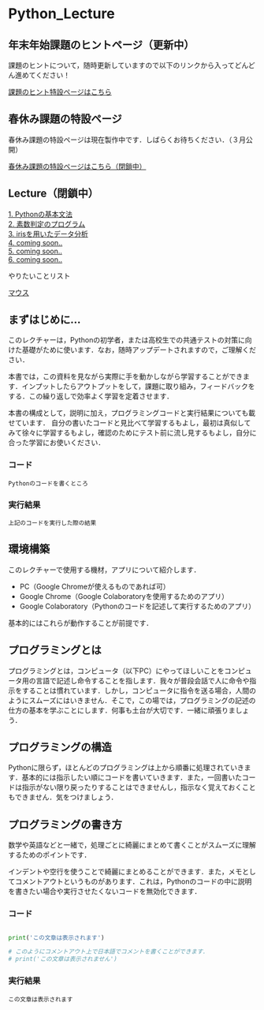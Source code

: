 # Python_Lecture

## 年末年始課題のヒントページ（更新中）
課題のヒントについて，随時更新していますので以下のリンクから入ってどんどん進めてください！

[課題のヒント特設ページはこちら](https://github.com/yamada24/Python_Lecture/blob/main/linkme/hint.md)  



## 春休み課題の特設ページ

春休み課題の特設ページは現在製作中です．しばらくお待ちください．（３月公開）

[春休み課題の特設ページはこちら（閉鎖中）](https://github.com/yamada24/Python_Practice/)  


## Lecture（閉鎖中）
[1. Pythonの基本文法](https://github.com/yamada24/Python_Lecture/blob/main/linkme/bunpou.m)  
[2. 素数判定のプログラム](https://github.com/yamada24/Python_Lecture/blob/main/linkme/sosu.m)  
[3. irisを用いたデータ分析](https://github.com/yamada24/Python_Lecture/blob/main/linkme/iris.m)  
[4. coming soon..]()  
[5. coming soon..]()  
[6. coming soon..]()  

やりたいことリスト

[マウス](https://daeudaeu.com/tkinter-mouse-chaser/)  


## まずはじめに...
このレクチャーは，Pythonの初学者，または高校生での共通テストの対策に向けた基礎がために使います．なお，随時アップデートされますので，ご理解ください．

本書では，この資料を見ながら実際に手を動かしながら学習することができます．インプットしたらアウトプットをして，課題に取り組み，フィードバックをする．この繰り返しで効率よく学習を定着させます．

本書の構成として，説明に加え，プログラミングコードと実行結果についても載せています．
自分の書いたコードと見比べて学習するもよし，最初は真似してみて徐々に学習するもよし，確認のためにテスト前に流し見するもよし，自分に合った学習にお使いください．

### コード
```
Pythonのコードを書くところ
```

### 実行結果
```
上記のコードを実行した際の結果
```


## 環境構築
このレクチャーで使用する機材，アプリについて紹介します．

- PC（Google Chromeが使えるものであれば可）
- Google Chrome（Google Colaboratoryを使用するためのアプリ）
- Google Colaboratory（Pythonのコードを記述して実行するためのアプリ）

基本的にはこれらが動作することが前提です．

## プログラミングとは
プログラミングとは，コンピュータ（以下PC）にやってほしいことをコンピュータ用の言語で記述し命令することを指します．我々が普段会話で人に命令や指示をすることは慣れています．しかし，コンピュータに指令を送る場合，人間のようにスムーズにはいきません．そこで，この場では，プログラミングの記述の仕方の基本を学ぶことにします．何事も土台が大切です．一緒に頑張りましょう．


## プログラミングの構造

Pythonに限らず，ほとんどのプログラミングは上から順番に処理されていきます．基本的には指示したい順にコードを書いていきます．また，一回書いたコードは指示がない限り戻ったりすることはできませんし，指示なく覚えておくこともできません．気をつけましょう．


## プログラミングの書き方
数学や英語などと一緒で，処理ごとに綺麗にまとめて書くことがスムーズに理解するためのポイントです．

インデントや空行を使うことで綺麗にまとめることができます．また，メモとしてコメントアウトというものがあります．これは，Pythonのコードの中に説明を書きたい場合や実行させたくないコードを無効化できます．

### コード

```python

print('この文章は表示されます')

# このようにコメントアウト上で日本語でコメントを書くことができます．
# print('この文章は表示されません')

```

### 実行結果
```
この文章は表示されます
```
